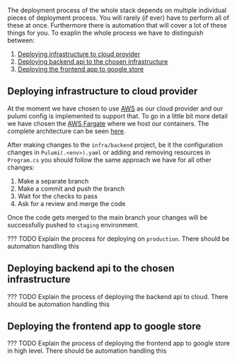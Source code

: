 The deployment process of the whole stack depends on multiple individual pieces of deployment process. You will rarely (if ever) have to perform all of these at once. Furthermore there is automation that will cover a lot of these things for you. To exaplin the whole process we have to distinguish between:

1. [Deploying infrastructure to cloud provider](#deploying-infrastructure-to-cloud-provider)
2. [Deploying backend api to the chosen infrastructure](#deploying-backend-api-to-the-chosen-infrastructure)
3. [Deploying the frontend app to google store](#deploying-the-frontend-app-to-google-store)

## Deploying infrastructure to cloud provider

At the moment we have chosen to use [AWS](https://aws.amazon.com/serverless/) as our cloud provider and our pulumi config is implemented to support that. To go in a little bit more detail we have chosen the [AWS Fargate](https://aws.amazon.com/fargate/?c=ser&sec=srv) where we host our containers. The complete architecture can be seen [here](/introduction/software-arch.html).

After making changes to the `infra/backend` project, be it the configuration changes in `Pulumi(.<env>).yaml` or adding and removing resources in `Program.cs` you should follow the same approach we have for all other changes:

1. Make a separate branch
2. Make a commit and push the branch
3. Wait for the checks to pass
4. Ask for a review and merge the code

Once the code gets merged to the main branch your changes will be successfully pushed to `staging` environment.

??? TODO
    Explain the process for deploying on `production`. There should be automation handling this

## Deploying backend api to the chosen infrastructure
??? TODO
    Explain the process of deploying the backend api to cloud. There should be automation handling this

## Deploying the frontend app to google store
??? TODO
    Explain the process of deploying the frontend app to google store in high level. There should be automation handling this
